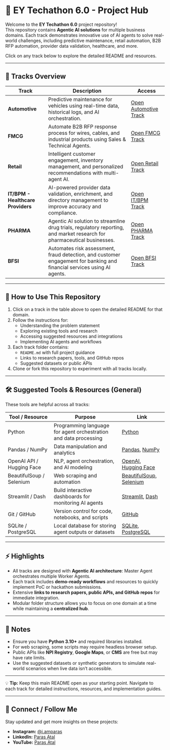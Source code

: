 # 🚀 EY Techathon 6.0 - Project Hub

Welcome to the **EY Techathon 6.0** project repository!  
This repository contains **Agentic AI solutions** for multiple business domains. Each track demonstrates innovative use of AI agents to solve real-world challenges, including predictive maintenance, retail automation, B2B RFP automation, provider data validation, healthcare, and more.

Click on any track below to explore the detailed README and resources.

---

## 📂 Tracks Overview

| Track | Description | Access |
|-------|-------------|--------|
| **Automotive** | Predictive maintenance for vehicles using real-time data, historical logs, and AI orchestration. | [Open Automotive Track](./AUTOMOTIVE/README.md) |
| **FMCG** | Automate B2B RFP response process for wires, cables, and industrial products using Sales & Technical Agents. | [Open FMCG Track](./FCMG/README.md) |
| **Retail** | Intelligent customer engagement, inventory management, and personalized recommendations with multi-agent AI. | [Open Retail Track](./RETAIL/README.md) |
| **IT/BPM - Healthcare Providers** | AI-powered provider data validation, enrichment, and directory management to improve accuracy and compliance. | [Open IT/BPM Track](./IT_BPM/README.md) |
| **PHARMA** | Agentic AI solution to streamline drug trials, regulatory reporting, and market research for pharmaceutical businesses. | [Open PHARMA Track](./PHARMA/README.md) |
| **BFSI** | Automates risk assessment, fraud detection, and customer engagement for banking and financial services using AI agents. | [Open BFSI Track](./BFSI/README.md) |

---

## 📌 How to Use This Repository

1. Click on a track in the table above to open the detailed README for that domain.
2. Follow the instructions for:
   - Understanding the problem statement
   - Exploring existing tools and research
   - Accessing suggested resources and integrations
   - Implementing AI agents and workflows
3. Each track folder contains:
   - `README.md` with full project guidance
   - Links to research papers, tools, and GitHub repos
   - Suggested datasets or public APIs
4. Clone or fork this repository to experiment with all tracks locally.

---

## 🛠 Suggested Tools & Resources (General)

These tools are helpful across all tracks:

| Tool / Resource | Purpose | Link |
|-----------------|---------|------|
| Python | Programming language for agent orchestration and data processing | [Python](https://www.python.org/) |
| Pandas / NumPy | Data manipulation and analytics | [Pandas](https://pandas.pydata.org/), [NumPy](https://numpy.org/) |
| OpenAI API / Hugging Face | NLP, agent orchestration, and AI modeling | [OpenAI](https://platform.openai.com/), [Hugging Face](https://huggingface.co/) |
| BeautifulSoup / Selenium | Web scraping and automation | [BeautifulSoup](https://www.crummy.com/software/BeautifulSoup/bs4/), [Selenium](https://www.selenium.dev/) |
| Streamlit / Dash | Build interactive dashboards for monitoring AI agents | [Streamlit](https://streamlit.io/), [Dash](https://plotly.com/dash/) |
| Git / GitHub | Version control for code, notebooks, and scripts | [GitHub](https://github.com/) |
| SQLite / PostgreSQL | Local database for storing agent outputs or datasets | [SQLite](https://www.sqlite.org/), [PostgreSQL](https://www.postgresql.org/) |

---

## ⚡ Highlights

- All tracks are designed with **Agentic AI architecture**: Master Agent orchestrates multiple Worker Agents.
- Each track includes **demo-ready workflows** and resources to quickly implement PoC or hackathon submissions.
- Extensive **links to research papers, public APIs, and GitHub repos** for immediate integration.
- Modular folder structure allows you to focus on one domain at a time while maintaining a **centralized hub**.

---

## 📌 Notes

- Ensure you have **Python 3.10+** and required libraries installed.
- For web scraping, some scripts may require headless browser setup.
- Public APIs like **NPI Registry**, **Google Maps**, or **CMS** are free but may have rate limits.
- Use the suggested datasets or synthetic generators to simulate real-world scenarios when live data isn’t accessible.

---

💡 **Tip:** Keep this main README open as your starting point. Navigate to each track for detailed instructions, resources, and implementation guides.

---

## 🔗 Connect / Follow Me

Stay updated and get more insights on these projects:

- **Instagram:** [@i.amparas](https://www.instagram.com/i.amparas)
- **LinkedIn:** [Paras Atal](https://www.linkedin.com/in/parasatal)
- **YouTube:** [Paras Atal](https://www.youtube.com/@i.amparas )
